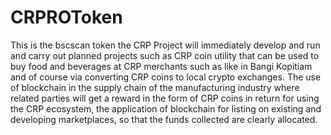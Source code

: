 # CRPROToken
This is the bscscan token 
the CRP Project will immediately develop and run and carry out planned projects such as CRP coin utility that can be used to buy food and beverages at CRP merchants such as like in Bangi Kopitiam and of course via converting CRP coins to local crypto exchanges. The use of blockchain in the supply chain of the manufacturing industry where related parties will get a reward in the form of CRP coins in return for using the CRP ecosystem, the application of blockchain for listing on existing and developing marketplaces, so that the funds collected are clearly allocated.
